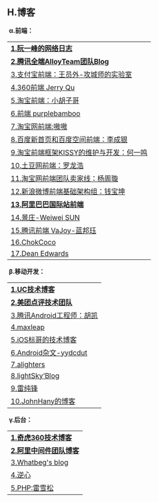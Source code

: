 <h2>H.博客</h2>
<p>&nbsp;<strong>&alpha;.前端：</strong></p>
<table>
  <tr>
    <td><a href="http://www.ruanyifeng.com/blog/" target="_blank"><strong>1.阮一峰的网络日志</strong></a></td>
  </tr>
  <tr>
    <td><a href="http://www.alloyteam.com/author/tat-sheran/" target="_blank"><strong>2.腾讯全端AlloyTeam团队Blog</strong></a></td>
  </tr>
  <tr>
    <td><a href="http://lab.yuanwai.wang/" target="_blank">3.支付宝前端：王员外-攻城师的实验室</a></td>
  </tr>
  <tr>
    <td><a href="https://imququ.com/" target="_blank">4.360前端 Jerry Qu</a></td>
  </tr>
  <tr>
    <td><a href="http://www.barretlee.com/entry/" target="_blank">5.淘宝前端：小胡子哥</a></td>
  </tr>
  <tr>
    <td><a href="http://purplebamboo.github.io/" target="_blank">6.前端 purplebamboo</a></td>
  </tr>
  <tr>
    <td><a href="http://www.aoao.org.cn/" target="_blank">7.淘宝网前端:嗷嗷</a></td>
  </tr>
  <tr>
    <td><a href="http://www.welefen.com/" target="_blank">8.百度新首页和百度空间前端：李成银</a></td>
  </tr>
  <tr>
    <td><a href="http://docs.kissyui.com/" target="_blank">9.淘宝前端框架KISSY的维护与开发：何一鸣</a></td>
  </tr>
  <tr>
    <td><a href="http://luolonghao.iteye.com/" target="_blank">10.土豆网前端：罗龙浩</a></td>
  </tr>
  <tr>
    <td><a href="https://github.com/fool2fish/blog/issues?q=is%3Aopen" target="_blank">11.淘宝网前端团队卖家线：杨周璇</a></td>
  </tr>
  <tr>
    <td><a href="http://w3help.org/zh-cn/kb/" target="_blank">12.新浪微博前端基础架构组：钱宝坤</a></td>
  </tr>
  <tr>
    <td><a href="http://www.cnblogs.com/dolphinX/" target="_blank"><strong>13.阿里巴巴国际站前端</strong></a></td>
  </tr>
  <tr>
    <td><a href="http://wwsun.github.io/" target="_blank">14.景庄-Weiwei SUN</a></td>
  </tr>
  <tr>
    <td><a href="http://www.cnblogs.com/vajoy/" target="_blank">15.腾讯前端 VaJoy-蓝邦珏</a></td>
  </tr>
  <tr>
    <td><a href="http://chokcoco.github.io/magicCss/html/index.html" target="_blank">16.ChokCoco</a></td>
  </tr>
  <tr>
    <td><a href="http://dean.edwards.name/weblog/2005/10/add-event/" target="_blank">17.Dean Edwards</a></td>
  </tr>
</table>

<p>&nbsp;<strong>&beta;.移动开发：</strong></p>
<table>
  <tr>
    <td><a href="http://tech.uc.cn/" target="_blank"><strong>1.UC技术博客</strong></a></td>
  </tr>
  <tr>
    <td><a href="http://tech.meituan.com/" target="_blank"><strong>2.美团点评技术团队</strong></a></td>
  </tr>
  <tr>
    <td><a href="http://hukai.me/" target="_blank">3.腾讯Android工程师：胡凯</a></td>
  </tr>
  <tr>
    <td><a href="https://blog.maxleap.cn/?lang=zh" target="_blank">4.maxleap</a></td>
  </tr>
  <tr>
    <td><a href="http://www.henishuo.com/" target="_blank">5.iOS标哥的技术博客</a></td>
  </tr>
  <tr>
    <td><a href="http://yydcdut.com/" target="_blank">6.Android杂文-yydcdut</a></td>
  </tr>
  <tr>
    <td><a href="http://alighters.com/" target="_blank">7.alighters</a></td>
  </tr>
  <tr>
    <td><a href="http://www.lightskystreet.com/" target="_blank">8.lightSky&lsquo;Blog</a></td>
  </tr>
  <tr>
    <td><a href="http://www.leichunfeng.com/" target="_blank">9.雷纯锋</a></td>
  </tr>
  <tr>
    <td><a href="http://johnhany.net/" target="_blank">10.JohnHany的博客</a></td>
  </tr>
</table>

<p>&nbsp;<strong>&gamma;.后台：</strong></p>
<table>
  <tr>
    <td><a href="http://blogs.360.cn/" target="_blank"><strong>1.奇虎360技术博客</strong></a></td>
  </tr>
  <tr>
    <td><a href="http://jm.taobao.org/" target="_blank"><strong>2.阿里中间件团队博客</strong></a></td>
  </tr>
  <tr>
    <td><a href="http://whatbeg.com/" target="_blank">3.Whatbeg's blog</a></td>
  </tr>
  <tr>
    <td><a href="http://www.cnblogs.com/kissdodog/" target="_blank">4.逆心</a></td>
  </tr>
  <tr>
    <td><a href="http://www.leixuesong.cn/" target="_blank">5.PHP:雷雪松</a></td>
  </tr>
</table>

